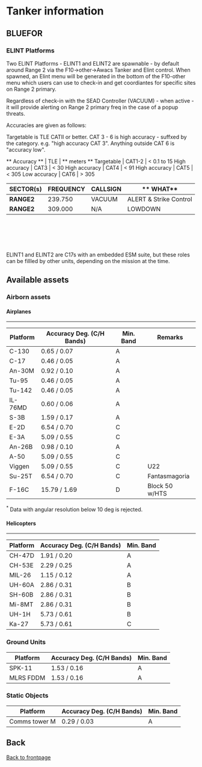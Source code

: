 # Tanker information

## BLUEFOR

### ELINT Platforms
Two ELINT Platforms - ELINT1 and ELINT2 are spawnable - by default around Range 2 via the F10->other->Awacs Tanker and Elint control. When spawned, an Elint menu will be generated in the bottom of the F10-other menu which users can use to check-in and get coordiantes for specific sites on Range 2 primary.

Regardless of check-in with the SEAD Controller (VACUUM) - when active - it will provide alerting on Range 2 primary freq in the case of a popup threats.

Accuracies are given as follows:

Targetable is TLE CATII or better.
CAT 3 - 6 is high accuracy - suffxed by the category. e.g. "high accuracy CAT 3".
Anything outside CAT 6 is "accuracy low".

** Accuracy ** | TLE | ** meters **
Targetable | CAT1-2 | < 0.1 to 15
High accuracy | CAT3 | < 30
High accuracy | CAT4 | < 91
High accuracy | CAT5 | < 305 
Low accuracy | CAT6 | > 305



**SECTOR(s)** |  **FREQUENCY** |  **CALLSIGN** | ** WHAT**
 ------------ | ---------------| ------------- | -----------------------    
**RANGE2**    | 239.750        | VACUUM        | ALERT & Strike Control 
**RANGE2**    | 309.000        | N/A           | LOWDOWN

<br>
<br>
<br>
<br>

ELINT1 and ELINT2 are C17s with an embedded ESM suite, but these roles can be fillled by other units, depending on the mission at the time.


## Available assets
### Airborn assets
#### Airplanes
---
| Platform  | Accuracy Deg. (C/H Bands)| Min. Band | Remarks |
| --------  | ----------- | - | - |
| C-130     | 0.65 / 0.07 | A ||
| C-17      | 0.46 / 0.05 | A ||
| An-30M    | 0.92 / 0.10 | A ||
| Tu-95     | 0.46 / 0.05 | A ||
| Tu-142    | 0.46 / 0.05 | A ||
| IL-76MD   | 0.60 / 0.06 | A ||
| S-3B      | 1.59 / 0.17 | A ||
| E-2D      | 6.54 / 0.70 | C ||
| E-3A      | 5.09 / 0.55 | C ||
| An-26B    | 0.98 / 0.10 | A ||
| A-50      | 5.09 / 0.55 | C ||
| Viggen    | 5.09 / 0.55 | C | U22 |
| Su-25T    | 6.54 / 0.70 | C | Fantasmagoria |  
| F-16C     | 15.79 / 1.69| D | Block 50 w/HTS |

<sup>*</sup> Data with angular resolution below 10 deg is rejected. 
  
#### Helicopters
---
| Platform  | Accuracy Deg. (C/H Bands)| Min. Band |
| --------  | ----------  | - |
| CH-47D    | 1.91 / 0.20 | A |
| CH-53E    | 2.29 / 0.25 | A |
| MIL-26    | 1.15 / 0.12 | A |
| UH-60A    | 2.86 / 0.31 | B |
| SH-60B    | 2.86 / 0.31 | B |
| Mi-8MT    | 2.86 / 0.31 | B |
| UH-1H     | 5.73 / 0.61 | B |
| Ka-27     | 5.73 / 0.61 | C | 

### Ground Units
| Platform  | Accuracy Deg. (C/H Bands) | Min. Band |
| --------  | --------    | - |
| SPK-11    | 1.53 / 0.16 | A |
| MLRS FDDM | 1.53 / 0.16 | A | 

### Static Objects
| Platform  | Accuracy Deg. (C/H Bands) | Min. Band |
| --------  | --------  | --------  |
| Comms tower M | 0.29 / 0.03 | A |

## Back
[Back to frontpage](https://132nd-vwing.github.io/ATRM_Brief/)
